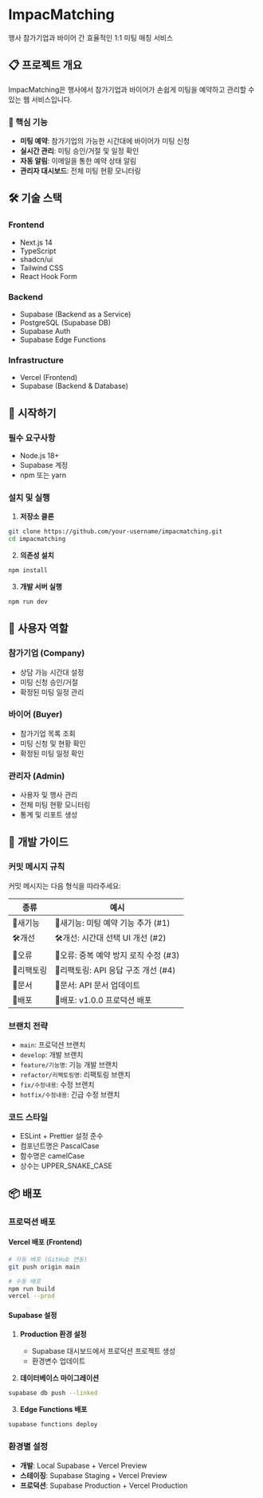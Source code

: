 # ImpacMatching

행사 참가기업과 바이어 간 효율적인 1:1 미팅 매칭 서비스

## 📋 프로젝트 개요

ImpacMatching은 행사에서 참가기업과 바이어가 손쉽게 미팅을 예약하고 관리할 수 있는 웹 서비스입니다.

### 🎯 핵심 기능
- **미팅 예약**: 참가기업의 가능한 시간대에 바이어가 미팅 신청
- **실시간 관리**: 미팅 승인/거절 및 일정 확인
- **자동 알림**: 이메일을 통한 예약 상태 알림
- **관리자 대시보드**: 전체 미팅 현황 모니터링

## 🛠 기술 스택

### Frontend
- Next.js 14
- TypeScript
- shadcn/ui
- Tailwind CSS
- React Hook Form

### Backend
- Supabase (Backend as a Service)
- PostgreSQL (Supabase DB)
- Supabase Auth
- Supabase Edge Functions

### Infrastructure
- Vercel (Frontend)
- Supabase (Backend & Database)

## 🚀 시작하기

### 필수 요구사항
- Node.js 18+
- Supabase 계정
- npm 또는 yarn

### 설치 및 실행

1. **저장소 클론**
```bash
git clone https://github.com/your-username/impacmatching.git
cd impacmatching
```

2. **의존성 설치**
```bash
npm install
```
3. **개발 서버 실행**
```bash
npm run dev
```

## 👥 사용자 역할

### 참가기업 (Company)
- 상담 가능 시간대 설정
- 미팅 신청 승인/거절
- 확정된 미팅 일정 관리

### 바이어 (Buyer)
- 참가기업 목록 조회
- 미팅 신청 및 현황 확인
- 확정된 미팅 일정 확인

### 관리자 (Admin)
- 사용자 및 행사 관리
- 전체 미팅 현황 모니터링
- 통계 및 리포트 생성

## 🔧 개발 가이드

### 커밋 메시지 규칙

커밋 메시지는 다음 형식을 따라주세요:

| 종류 | 예시 |
|------|------|
| 🎁새기능 | 🎁새기능: 미팅 예약 기능 추가 (#1) |
| 🛠개선 | 🛠개선: 시간대 선택 UI 개선 (#2) |
| 🐛오류 | 🐛오류: 중복 예약 방지 로직 수정 (#3) |
| 🎨리팩토링 | 🎨리팩토링: API 응답 구조 개선 (#4) |
| 📝문서 | 📝문서: API 문서 업데이트 |
| 🚀배포 | 🚀배포: v1.0.0 프로덕션 배포 |

### 브랜치 전략
- `main`: 프로덕션 브랜치
- `develop`: 개발 브랜치
- `feature/기능명`: 기능 개발 브랜치
- `refactor/리팩토링명`: 리팩토링 브랜치
- `fix/수정내용`: 수정 브랜치
- `hotfix/수정내용`: 긴급 수정 브랜치

### 코드 스타일
- ESLint + Prettier 설정 준수
- 컴포넌트명은 PascalCase
- 함수명은 camelCase
- 상수는 UPPER_SNAKE_CASE

## 📦 배포

### 프로덕션 배포

#### Vercel 배포 (Frontend)
```bash
# 자동 배포 (GitHub 연동)
git push origin main

# 수동 배포
npm run build
vercel --prod
```

#### Supabase 설정
1. **Production 환경 설정**
	 - Supabase 대시보드에서 프로덕션 프로젝트 생성
	 - 환경변수 업데이트

2. **데이터베이스 마이그레이션**
```bash
supabase db push --linked
```

3. **Edge Functions 배포**
```bash
supabase functions deploy
```

### 환경별 설정
- **개발**: Local Supabase + Vercel Preview
- **스테이징**: Supabase Staging + Vercel Preview
- **프로덕션**: Supabase Production + Vercel Production
